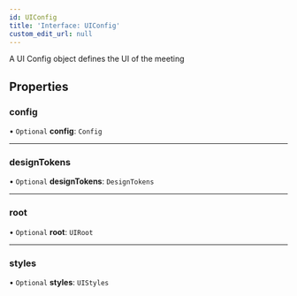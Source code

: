 ```yaml
---
id: UIConfig
title: 'Interface: UIConfig'
custom_edit_url: null
---
```


A UI Config object defines the UI of the meeting

## Properties

### config

• `Optional` **config**: `Config`

___

### designTokens

• `Optional` **designTokens**: `DesignTokens`

___

### root

• `Optional` **root**: `UIRoot`

___

### styles

• `Optional` **styles**: `UIStyles`


<head>
	<title>React Native UI Kit Interface: UIConfig</title>
	<meta name="description" content="Harness the power of ProductDB's React Native UIConfig Interface to customize and tailor the user interface of your React Native application."/>
</head>
